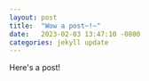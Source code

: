 ```yaml
---
layout: post
title:  "Wow a post~!~"
date:   2023-02-03 13:47:10 -0800
categories: jekyll update
---
```



Here's a post!